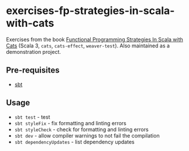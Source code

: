 # exercises-fp-strategies-in-scala-with-cats

Exercises from the book [Functional Programming Strategies In Scala with Cats](https://scalawithcats.com/) (Scala 3, `cats`, `cats-effect`, `weaver-test`). Also maintained as a demonstration project.

## Pre-requisites

- [sbt](https://www.scala-sbt.org/)

## Usage

- `sbt test` - test
- `sbt styleFix` - fix formatting and linting errors
- `sbt styleCheck` - check for formatting and linting errors
- `sbt dev` - allow compiler warnings to not fail the compilation
- `sbt dependencyUpdates` - list dependency updates
